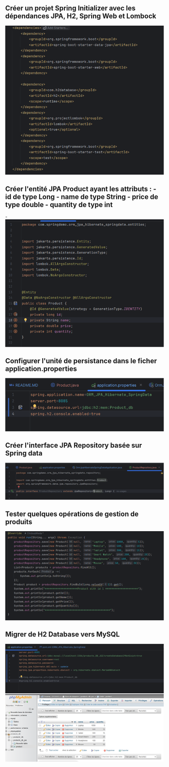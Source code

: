 <h2>Créer un projet Spring Initializer avec les dépendances JPA, H2, Spring Web et Lombock</h2>
<img src="captures/img.png">
<h2>Créer l'entité JPA Product ayant les attributs :
- id de type Long
- name de type String
- price de type double
- quantity de type int</h2>
- <img src="captures/img_1.png">
<h2>Configurer l'unité de persistance dans le ficher application.properties </h2>
<img src="captures/img_2.png">
<h2>Créer l'interface JPA Repository basée sur Spring data</h2>
<img src="captures/img_3.png">
<h2>Tester quelques opérations de gestion de produits</h2>
<img src="captures/img_4.png">
<h2>Migrer de H2 Database vers MySQL</h2>
<img src="captures/img_5.png">
<img src="captures/img_6.png">

